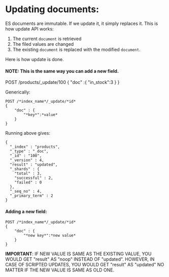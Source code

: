 # Updating documents:

ES documents are immutable. If we update it, it simply replaces it. This is how update API works:
1. The current `document` is retrieved
2. The filed values are changed
3. The existing `document` is replaced with the modified `document`.

Here is how update is done.
#### **NOTE**: This is the same way you can add a new field.

POST /products/_update/100
{
	"doc" :{
		"in_stock":3
	}
}

Generically:

```
POST /*index_name*/_update/*id*
{
	"doc" : {
		"*key*":*value*
	}
}
```
Running above gives:
```
{
  "_index" : "products",
  "_type" : "_doc",
  "_id" : "100",
  "_version" : 4,
  "result" : "updated",
  "_shards" : {
    "total" : 3,
    "successful" : 2,
    "failed" : 0
  },
  "_seq_no" : 4,
  "_primary_term" : 2
}
```

#### Adding a new field:
```
POST /*index_name*/_update/*id*
{
	"doc" : {
		"*new key*":*new value*
	}
}
```
**IMPORTANT**: IF NEW VALUE IS SAME AS THE EXISTING VALUE, YOU WOULD GET "result" AS "noop" INSTEAD OF "updated".
HOWEVER, IN CASE OF SCRIPTED UPDATES, YOU WOULD GET "result" AS "updated" NO MATTER IF THE NEW VALUE IS SAME AS OLD ONE.